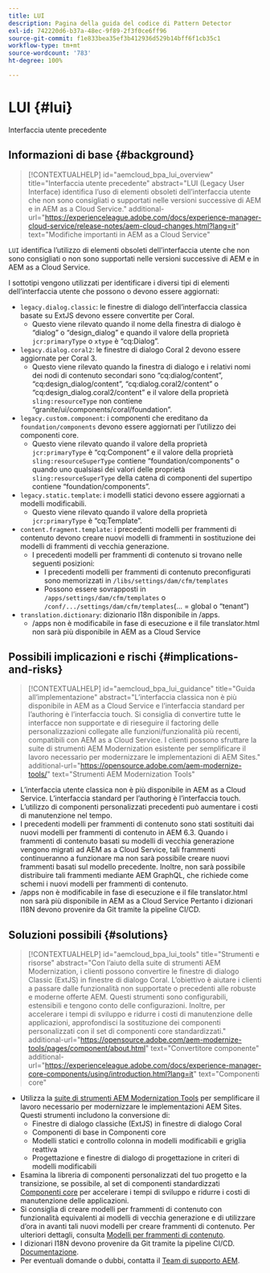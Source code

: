 ```yaml
---
title: LUI
description: Pagina della guida del codice di Pattern Detector
exl-id: 742220d6-b37a-48ec-9f89-2f3f0ce6ff96
source-git-commit: f1e833bea35ef3b412936d529b14bff6f1cb35c1
workflow-type: tm+mt
source-wordcount: '783'
ht-degree: 100%

---
```


# LUI {#lui}

Interfaccia utente precedente

## Informazioni di base {#background}

>[!CONTEXTUALHELP]
>id="aemcloud_bpa_lui_overview"
>title="Interfaccia utente precedente"
>abstract="LUI (Legacy User Interface) identifica l’uso di elementi obsoleti dell’interfaccia utente che non sono consigliati o supportati nelle versioni successive di AEM e in AEM as a Cloud Service."
>additional-url="https://experienceleague.adobe.com/docs/experience-manager-cloud-service/release-notes/aem-cloud-changes.html?lang=it" text="Modifiche importanti in AEM as a Cloud Service"

`LUI` identifica l’utilizzo di elementi obsoleti dell’interfaccia utente che non sono consigliati o non sono supportati nelle versioni successive di AEM e in AEM as a Cloud Service.

I sottotipi vengono utilizzati per identificare i diversi tipi di elementi dell’interfaccia utente che possono o devono essere aggiornati:

* `legacy.dialog.classic`: le finestre di dialogo dell’interfaccia classica basate su ExtJS devono essere convertite per Coral.
   * Questo viene rilevato quando il nome della finestra di dialogo è “dialog” o “design_dialog” e quando il valore della proprietà `jcr:primaryType` o `xtype` è “cq:Dialog”.
* `legacy.dialog.coral2`: le finestre di dialogo Coral 2 devono essere aggiornate per Coral 3.
   * Questo viene rilevato quando la finestra di dialogo e i relativi nomi dei nodi di contenuto secondari sono “cq:dialog/content”, “cq:design_dialog/content”, “cq:dialog.coral2/content” o “cq:design_dialog.coral2/content” e il valore della proprietà `sling:resourceType` non contiene “granite/ui/components/coral/foundation”.
* `legacy.custom.component`: i componenti che ereditano da `foundation/components` devono essere aggiornati per l’utilizzo dei componenti core.
   * Questo viene rilevato quando il valore della proprietà `jcr:primaryType` è “cq:Component” e il
     valore della proprietà `sling:resourceSuperType` contiene “foundation/components” o quando uno qualsiasi dei
     valori delle proprietà `sling:resourceSuperType` della catena di componenti del supertipo contiene
“foundation/components”.
* `legacy.static.template`: i modelli statici devono essere aggiornati a modelli modificabili.
   * Questo viene rilevato quando il valore della proprietà `jcr:primaryType` è “cq:Template”.
* `content.fragment.template`: i precedenti modelli per frammenti di contenuto devono creare nuovi modelli di frammenti in sostituzione dei modelli di frammenti di vecchia generazione.
   * I precedenti modelli per frammenti di contenuto si trovano nelle seguenti posizioni:
      * I precedenti modelli per frammenti di contenuto preconfigurati sono memorizzati in `/libs/settings/dam/cfm/templates`
      * Possono essere sovrapposti in  `/apps/settings/dam/cfm/templates`  o  `/conf/.../settings/dam/cfm/templates`(... = global o “tenant”)
* `translation.dictionary`: dizionario I18n disponibile in /apps.
   * /apps non è modificabile in fase di esecuzione e il file translator.html non sarà più disponibile in AEM as a Cloud Service

## Possibili implicazioni e rischi {#implications-and-risks}

>[!CONTEXTUALHELP]
>id="aemcloud_bpa_lui_guidance"
>title="Guida all’implementazione"
>abstract="L’interfaccia classica non è più disponibile in AEM as a Cloud Service e l’interfaccia standard per l’authoring è l’interfaccia touch. Si consiglia di convertire tutte le interfacce non supportate e di rieseguire il factoring delle personalizzazioni collegate alle funzioni/funzionalità più recenti, compatibili con AEM as a Cloud Service. I clienti possono sfruttare la suite di strumenti AEM Modernization esistente per semplificare il lavoro necessario per modernizzare le implementazioni di AEM Sites."
>additional-url="https://opensource.adobe.com/aem-modernize-tools/" text="Strumenti AEM Modernization Tools"

* L’interfaccia utente classica non è più disponibile in AEM as a Cloud Service. L’interfaccia standard per l’authoring è l’interfaccia touch.
* L’utilizzo di componenti personalizzati precedenti può aumentare i costi di manutenzione nel tempo.
* I precedenti modelli per frammenti di contenuto sono stati sostituiti dai nuovi modelli per frammenti di contenuto in AEM 6.3. Quando i frammenti di contenuto basati su modelli di vecchia generazione vengono migrati ad AEM as a Cloud Service, tali frammenti continueranno a funzionare ma non sarà possibile creare nuovi frammenti basati sul modello precedente. Inoltre, non sarà possibile distribuire tali frammenti mediante AEM GraphQL, che richiede come schemi i nuovi modelli per frammenti di contenuto.
* /apps non è modificabile in fase di esecuzione e il file translator.html non sarà più disponibile in AEM as a Cloud Service Pertanto i dizionari I18N devono provenire da Git tramite la pipeline CI/CD.

## Soluzioni possibili {#solutions}

>[!CONTEXTUALHELP]
>id="aemcloud_bpa_lui_tools"
>title="Strumenti e risorse"
>abstract="Con l’aiuto della suite di strumenti AEM Modernization, i clienti possono convertire le finestre di dialogo Classic (ExtJS) in finestre di dialogo Coral. L’obiettivo è aiutare i clienti a passare dalle funzionalità non supportate o precedenti alle robuste e moderne offerte AEM. Questi strumenti sono configurabili, estensibili e tengono conto delle configurazioni. Inoltre, per accelerare i tempi di sviluppo e ridurre i costi di manutenzione delle applicazioni, approfondisci la sostituzione dei componenti personalizzati con il set di componenti core standardizzati."
>additional-url="https://opensource.adobe.com/aem-modernize-tools/pages/component/about.html" text="Convertitore componente"
>additional-url="https://experienceleague.adobe.com/docs/experience-manager-core-components/using/introduction.html?lang=it" text="Componenti core"

* Utilizza la [suite di strumenti AEM Modernization Tools](https://opensource.adobe.com/aem-modernize-tools/) per semplificare il lavoro necessario per modernizzare le implementazioni AEM Sites. Questi strumenti includono la conversione di:
   * Finestre di dialogo classiche (ExtJS) in finestre di dialogo Coral
   * Componenti di base in Componenti core
   * Modelli statici e controllo colonna in modelli modificabili e griglia reattiva
   * Progettazione e finestre di dialogo di progettazione in criteri di modelli modificabili
* Esamina la libreria di componenti personalizzati del tuo progetto e la transizione, se possibile, al set di componenti standardizzati [Componenti core](https://experienceleague.adobe.com/docs/experience-manager-core-components/using/introduction.html?lang=it) per accelerare i tempi di sviluppo e ridurre i costi di manutenzione delle applicazioni.
* Si consiglia di creare modelli per frammenti di contenuto con funzionalità equivalenti ai modelli di vecchia generazione e di utilizzare d’ora in avanti tali nuovi modelli per creare frammenti di contenuto. Per ulteriori dettagli, consulta [Modelli per frammenti di contenuto](https://experienceleague.adobe.com/docs/experience-manager-65/assets/content-fragments/content-fragments-models.html?lang=it).
* I dizionari I18N devono provenire da Git tramite la pipeline CI/CD. [Documentazione](https://experienceleague.adobe.com/docs/experience-manager-cloud-service/content/release-notes/aem-cloud-changes.html?lang=it#apps-libs-immutable).
* Per eventuali domande o dubbi, contatta il [Team di supporto AEM](https://helpx.adobe.com/it/enterprise/using/support-for-experience-cloud.html).

